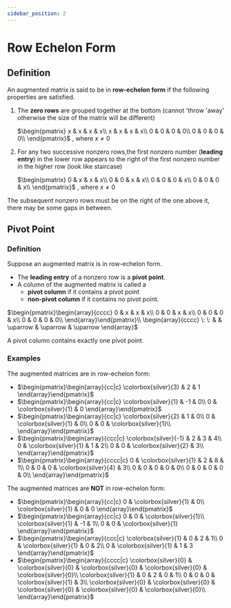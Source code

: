 ```yaml
---
sidebar_position: 2
---
```


# Row Echelon Form

## Definition

An augmented matrix is said to be in **row-echelon form** if the following properties are satisfied.

1. The **zero rows** are grouped together at the bottom (cannot 'throw 'away' otherwise the size of the matrix will be different)

    $\begin{pmatrix}
        x & x & x & x\\
        x & x & x & x\\
        0 & 0 & 0 & 0\\
        0 & 0 & 0 & 0\\
    \end{pmatrix}$ , where $x \not ={0}$

2. For any two successive nonzero rows,the first nonzero number (**leading entry**) in the lower row appears to the right of the first nonzero number in the higher row (look like staircase)

    $\begin{pmatrix}
        0 & x & x & x\\
        0 & 0 & x & x\\
        0 & 0 & 0 & x\\
        0 & 0 & 0 & x\\
    \end{pmatrix}$ , where $x \not ={0}$

The subsequent nonzero rows must be on the right of the one above it, there may be some gaps in between.

## Pivot Point

### Definition

Suppose an augmented matrix is in row-echelon form.

- The **leading entry** of a nonzero row is a **pivot point**.
- A column of the augmented matrix is called a
  - **pivot column** if it contains a pivot point
  - **non-pivot column** if it contains no pivot point.

$\begin{pmatrix}\begin{array}{cccc}
    0 & x & x & x\\
    0 & 0 & x & x\\
    0 & 0 & 0 & x\\
    0 & 0 & 0 & 0\\
\end{array}\end{pmatrix}\\
\begin{array}{cccc}
   \: \: &  & \uparrow & \uparrow & \uparrow
\end{array}$

A pivot column contains exactly one pivot point.

### Examples

The augmented matrices are in row-echelon form:
- $\begin{pmatrix}\begin{array}{cc|c}
    \colorbox{silver}{3} & 2 & 1
\end{array}\end{pmatrix}$
- $\begin{pmatrix}\begin{array}{cc|c}
    \colorbox{silver}{1} & -1 & 0\\
    0 & \colorbox{silver}{1} & 0
\end{array}\end{pmatrix}$
- $\begin{pmatrix}\begin{array}{cc|c}
    \colorbox{silver}{2} & 1 & 0\\
    0 & \colorbox{silver}{1} & 0\\
    0 & 0 & \colorbox{silver}{1}\\
\end{array}\end{pmatrix}$
- $\begin{pmatrix}\begin{array}{ccc|c}
    \colorbox{silver}{-1} & 2 & 3 & 4\\
    0 & \colorbox{silver}{1} & 1 & 2\\
    0 & 0 & \colorbox{silver}{2} & 3\\
\end{array}\end{pmatrix}$
- $\begin{pmatrix}\begin{array}{cccc|c}
    0 & \colorbox{silver}{1} & 2 & 8 & 1\\
    0 & 0 & 0 & \colorbox{silver}{4} & 3\\
    0 & 0 & 0 & 0 & 0\\
    0 & 0 & 0 & 0 & 0\\
\end{array}\end{pmatrix}$

The augmented matrices are **NOT** in row-echelon form:

- $\begin{pmatrix}\begin{array}{cc|c}
    0 & \colorbox{silver}{1} & 0\\
    \colorbox{silver}{1} & 0 & 0
\end{array}\end{pmatrix}$
- $\begin{pmatrix}\begin{array}{cc|c}
    0 & 0 & \colorbox{silver}{1}\\
    \colorbox{silver}{1} & -1 & 1\\
    0 & 0 & \colorbox{silver}{1}
\end{array}\end{pmatrix}$
- $\begin{pmatrix}\begin{array}{ccc|c}
    \colorbox{silver}{1} & 0 & 2 & 1\\
    0 & \colorbox{silver}{1} & 0 & 2\\
    0 & \colorbox{silver}{1} & 1 & 3
\end{array}\end{pmatrix}$
- $\begin{pmatrix}\begin{array}{cccc|c}
    \colorbox{silver}{0} & \colorbox{silver}{0} & \colorbox{silver}{0} & \colorbox{silver}{0} & \colorbox{silver}{0}\\
    \colorbox{silver}{1} & 0 & 2 & 0 & 1\\
    0 & 0 & 0 & \colorbox{silver}{1} & 3\\
    \colorbox{silver}{0} & \colorbox{silver}{0} & \colorbox{silver}{0} & \colorbox{silver}{0} & \colorbox{silver}{0}\\
\end{array}\end{pmatrix}$